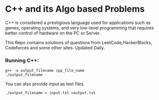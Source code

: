 # C++ and its Algo based Problems

C++ is considered a prestigious language used for applications such as games, operating systems, and very low-level programming that requires better control of hardware on the PC or Server.

This Repo contains solutions of questions from LeetCode,HackerBlocks, Codeforces and some other sites.
Updated Daily.

### Running C++:
```
g++ -o output_filename cpp_file_name
./output_filename
```

You can also provide input as text files.

```
./output_filename < input.txt >output.txt
```
